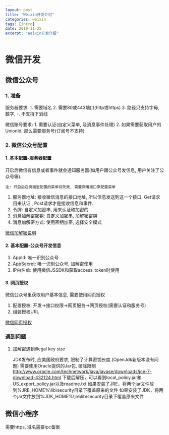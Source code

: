 ```yaml
---
layout: post
title: "Weixin开发介绍"
categories: weixin
tags: [intro]
date: 2019-11-25
excerpt: "Weixin开发介绍"
---
```


# 微信开发

## 微信公众号

### 1. 准备

服务器要求:
	1. 需要域名
	2. 需要80或443端口(http或https)
	3. 路径只支持字母, 数字, -. 不支持下划线

微信账号要求:
	1. 需要认证(自定义菜单, 及消息事件处理)
	2. 如果需要获取用户的UnionId, 那么需要服务号(订阅号不支持)

### 2. 微信公众号配置

#### 1. 基本配置-服务器配置
开启后微信有信息或者事件就会通知服务器(如用户跟公众号发信息, 用户关注了公众号等).

`注: 开启后在页面里配置的菜单将失效, 需要调用接口来配置菜单`

1. 服务器地址: 接收微信消息的接口地址, 所以信息发送到这一个接口, Get请求用来认证
	, Post请求才是接收信息和事件.
2. 令牌: 自定义加密串, 用来认证和加密的
3. 消息加解密密钥: 自定义加密串, 加解密密钥
4. 消息加解密方式: 使用密钥加密, 选择安全模式

[微信加解密说明](https://developers.weixin.qq.com/doc/oplatform/Third-party_Platforms/Message_Encryption/Message_encryption_and_decryption.html)

#### 2. 基本配置-公众号开发信息
1. AppId: 唯一识别公众号
2. AppSecret: 唯一识别公众号, 加解密使用
3. IP白名单: 使用微信JSSDK和获取access_token时使用

#### 3. 网页授权
微信公众号里获取用户基本信息, 需要使用网页授权

1. 配置授权: 开发->接口权限->网页服务->网页授权(需要认证和服务号)
2. 组装授权URL

[微信网页授权](https://developers.weixin.qq.com/doc/offiaccount/OA_Web_Apps/Wechat_webpage_authorization.html)



### 遇到问题

1. 加解密遇到illegal key size

	JDK发布时, 应美国政府要求, 限制了计算密钥长度.(OpenJdk新版本没有问题)
	需要使用Oracle提供的Jar包, 破除限制
	http://www.oracle.com/technetwork/java/javase/downloads/jce-7-download-432124.html
	下载后解压，可以看到local_policy.jar和US_export_policy.jar以及readme.txt
	如果安装了JRE，将两个jar文件放到%JRE_HOME%\lib\security目录下覆盖原来的文件
	如果安装了JDK，将两个jar文件放到%JDK_HOME%\jre\lib\security目录下覆盖原来文件




## 微信小程序

需要https, 域名需要ipc备案
